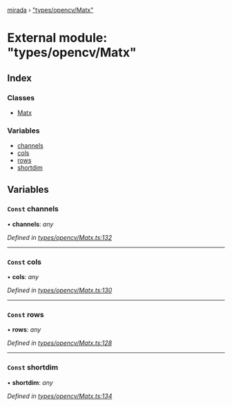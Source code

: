 [mirada](../README.md) › ["types/opencv/Matx"](_types_opencv_matx_.md)

# External module: "types/opencv/Matx"


## Index

### Classes

* [Matx](../classes/_types_opencv_matx_.matx.md)

### Variables

* [channels](_types_opencv_matx_.md#const-channels)
* [cols](_types_opencv_matx_.md#const-cols)
* [rows](_types_opencv_matx_.md#const-rows)
* [shortdim](_types_opencv_matx_.md#const-shortdim)

## Variables

### `Const` channels

• **channels**: *any*

*Defined in [types/opencv/Matx.ts:132](https://github.com/cancerberoSgx/mirada/blob/e7b5ae6/mirada/src/types/opencv/Matx.ts#L132)*

___

### `Const` cols

• **cols**: *any*

*Defined in [types/opencv/Matx.ts:130](https://github.com/cancerberoSgx/mirada/blob/e7b5ae6/mirada/src/types/opencv/Matx.ts#L130)*

___

### `Const` rows

• **rows**: *any*

*Defined in [types/opencv/Matx.ts:128](https://github.com/cancerberoSgx/mirada/blob/e7b5ae6/mirada/src/types/opencv/Matx.ts#L128)*

___

### `Const` shortdim

• **shortdim**: *any*

*Defined in [types/opencv/Matx.ts:134](https://github.com/cancerberoSgx/mirada/blob/e7b5ae6/mirada/src/types/opencv/Matx.ts#L134)*